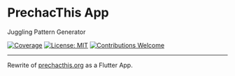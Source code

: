 # PrechacThis App

Juggling Pattern Generator

[![Coverage][coverage_badge]][coverage_link]
[![License: MIT][license_badge]][license_link]
[![Contributions Welcome][contributions_badge]][contributions_link]

----

Rewrite of [prechacthis.org][prechac_this_link] as a Flutter App.

[coverage_badge]: https://codecov.io/gh/jjochen/prechac_this/branch/main/graph/badge.svg?token=g31exHQG4P
[coverage_link]: https://codecov.io/gh/jjochen/prechac_this
[license_badge]: https://img.shields.io/badge/license-MIT-blue.svg
[license_link]: https://opensource.org/licenses/MIT
[contributions_badge]: https://img.shields.io/badge/contributions-welcome-brightgreen.svg?style=flat
[contributions_link]: https://github.com/jjochen/precchac_this/issues
[prechac_this_link]: http://prechacthis.org
